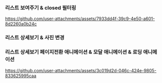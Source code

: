 ### 리스트 보여주기 & closed 필터링

https://github.com/user-attachments/assets/7933dd4f-39c9-4e50-a601-8d2260a0b24c

### 리스트 상세보기 & 사진 변경

### 리스트 상세보기 페이지전환 애니메이션 & 모달 애니메이션 & 로딩 애니메이션

https://github.com/user-attachments/assets/3c019d2d-046c-424e-9805-833625995caa
